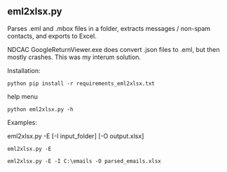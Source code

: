 
## eml2xlsx.py 
Parses .eml and .mbox files in a folder, extracts messages / non-spam contacts, and exports to Excel.

NDCAC GoogleReturnViewer.exe does convert .json files to .eml, but then mostly crashes. This was my interum solution.

Installation:
```
python pip install -r requirements_eml2xlsx.txt
```

help menu
```
python eml2xlsx.py -h
```

Examples:

eml2xlsx.py -E [-I input_folder] [-O output.xlsx] 

    eml2xlsx.py -E

    eml2xlsx.py -E -I C:\emails -O parsed_emails.xlsx

	
	
	